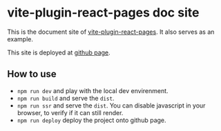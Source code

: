 # vite-plugin-react-pages doc site

This is the document site of [vite-plugin-react-pages](https://github.com/vitejs/vite-plugin-react-pages). It also serves as an example.

This site is deployed at [github page](https://vitejs.github.io/vite-plugin-react-pages/).

## How to use

- `npm run dev` and play with the local dev envirenment.
- `npm run build` and serve the `dist`.
- `npm run ssr` and serve the `dist`. You can disable javascript in your browser, to verify if it can still render.
- `npm run deploy` deploy the project onto github page.
